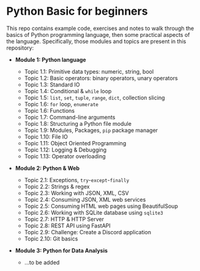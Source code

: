 # Python Basic for beginners

This repo contains example code, exercises and notes to walk through the basics of Python programming language, then some practical aspects of the language. Specifically, those modules and topics are present in this repository:

* **Module 1: Python language**
  * Topic 1.1: Primitive data types: numeric, string, bool
  * Topic 1.2: Basic operators: binary operators, unary operators
  * Topic 1.3: Standard IO
  * Topic 1.4: Conditional & `while` loop
  * Topic 1.5: `list`, `set`, `tuple`, `range`, `dict`, collection slicing
  * Topic 1.6: `for` loop, `enumerate`
  * Topic 1.6: Functions
  * Topic 1.7: Command-line arguments
  * Topic 1.8: Structuring a Python file module
  * Topic 1.9: Modules, Packages, `pip` package manager
  * Topic 1.10: File IO
  * Topic 1.11: Object Oriented Programming
  * Topic 1.12: Logging & Debugging
  * Topic 1.13: Operator overloading

* **Module 2: Python & Web**
  * Topic 2.1: Exceptions, `try`-`except`-`finally`
  * Topic 2.2: Strings & regex
  * Topic 2.3: Working with JSON, XML, CSV
  * Topic 2.4: Consuming JSON, XML web services
  * Topic 2.5: Consuming HTML web pages using BeautifulSoup
  * Topic 2.6: Working with SQLite database using `sqlite3`
  * Topic 2.7: HTTP & HTTP Server
  * Topic 2.8: REST API using FastAPI
  * Topic 2.9: Challenge: Create a Discord application
  * Topic 2.10: Git basics

* **Module 3: Python for Data Analysis**
  * ...to be added
